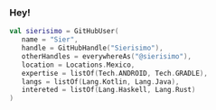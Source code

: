 ### Hey!

```kotlin
val sierisimo = GitHubUser(
   name = "Sier",
   handle = GitHubHandle("Sierisimo"),
   otherHandles = everywhereAs("@sierisimo"),
   location = Locations.Mexico,
   expertise = listOf(Tech.ANDROID, Tech.GRADLE),
   langs = listOf(Lang.Kotlin, Lang.Java),
   intereted = listOf(Lang.Haskell, Lang.Rust)
)
``` 

<!--
**sierisimo/sierisimo** is a ✨ _special_ ✨ repository because its `README.md` (this file) appears on your GitHub profile.

Here are some ideas to get you started:

- 🔭 I’m currently working on ...
- 🌱 I’m currently learning ...
- 👯 I’m looking to collaborate on ...
- 🤔 I’m looking for help with ...
- 💬 Ask me about ...
- 📫 How to reach me: ...
- 😄 Pronouns: ...
- ⚡ Fun fact: ...
-->

